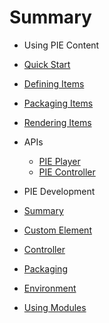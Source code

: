 # Summary

- Using PIE Content
 - [Quick Start](using/quick-start.md) 
 - [Defining Items](using/defining-items.md)
 - [Packaging Items](using/packaging-items.md)
 - [Rendering Items](using/rendering-items.md)
 - APIs
   - [PIE Player](using/api/pie-player.md)
   - [PIE Controller](using/api/pie-controller.md)
   
- PIE Development
 - [Summary](developing/summary.md)
 - [Custom Element](developing/custom-element.md)
 - [Controller](developing/controller.md)
 - [Packaging](developing/packaging.md)
 - [Environment](developing/environment.md)
 - [Using Modules](developing/using-modules.md)




